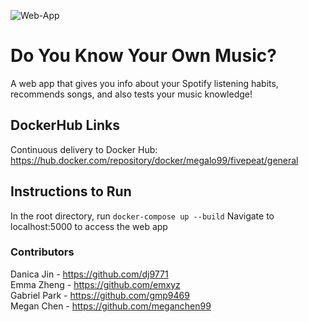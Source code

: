 ![Web-App](https://github.com/software-students-fall2023/5-final-project-fivepeat/actions/workflows/workflow_app.yml/badge.svg)

# Do You Know Your Own Music?

A web app that gives you info about your Spotify listening habits, recommends songs, and also tests your music knowledge!

## DockerHub Links

Continuous delivery to Docker Hub: https://hub.docker.com/repository/docker/megalo99/fivepeat/general

## Instructions to Run

In the root directory, run ```docker-compose up --build```
Navigate to localhost:5000 to access the web app

### Contributors
Danica Jin - https://github.com/dj9771    
Emma Zheng - https://github.com/emxyz   
Gabriel Park - https://github.com/gmp9469    
Megan Chen - https://github.com/meganchen99
